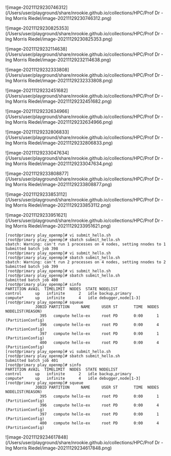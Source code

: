 ![image-20211129230746312](/Users/user/playground/share/nrookie.github.io/collections/HPC/Prof Dr - Ing Morris Riedel/image-20211129230746312.png)





![image-20211129230825353](/Users/user/playground/share/nrookie.github.io/collections/HPC/Prof Dr - Ing Morris Riedel/image-20211129230825353.png)



![image-20211129232114638](/Users/user/playground/share/nrookie.github.io/collections/HPC/Prof Dr - Ing Morris Riedel/image-20211129232114638.png)





![image-20211129232333808](/Users/user/playground/share/nrookie.github.io/collections/HPC/Prof Dr - Ing Morris Riedel/image-20211129232333808.png)





![image-20211129232451682](/Users/user/playground/share/nrookie.github.io/collections/HPC/Prof Dr - Ing Morris Riedel/image-20211129232451682.png)





![image-20211129232634966](/Users/user/playground/share/nrookie.github.io/collections/HPC/Prof Dr - Ing Morris Riedel/image-20211129232634966.png)





![image-20211129232806833](/Users/user/playground/share/nrookie.github.io/collections/HPC/Prof Dr - Ing Morris Riedel/image-20211129232806833.png)



![image-20211129233047634](/Users/user/playground/share/nrookie.github.io/collections/HPC/Prof Dr - Ing Morris Riedel/image-20211129233047634.png)



![image-20211129233808877](/Users/user/playground/share/nrookie.github.io/collections/HPC/Prof Dr - Ing Morris Riedel/image-20211129233808877.png)

![image-20211129233853112](/Users/user/playground/share/nrookie.github.io/collections/HPC/Prof Dr - Ing Morris Riedel/image-20211129233853112.png)





![image-20211129233951621](/Users/user/playground/share/nrookie.github.io/collections/HPC/Prof Dr - Ing Morris Riedel/image-20211129233951621.png)





``` shell
[root@primary play_openmp]# vi submit_hello.sh 
[root@primary play_openmp]# sbatch submit_hello.sh 
sbatch: Warning: can't run 1 processes on 4 nodes, setting nnodes to 1
Submitted batch job 398
[root@primary play_openmp]# vi submit_hello.sh 
[root@primary play_openmp]# sbatch submit_hello.sh 
sbatch: Warning: can't run 2 processes on 4 nodes, setting nnodes to 2
Submitted batch job 399
[root@primary play_openmp]# vi submit_hello.sh 
[root@primary play_openmp]# sbatch submit_hello.sh 
Submitted batch job 400
[root@primary play_openmp]# sinfo
PARTITION AVAIL  TIMELIMIT  NODES  STATE NODELIST
control      up   infinite      2   idle backup,primary
compute*     up   infinite      4   idle debugger,node[1-3]
[root@primary play_openmp]# squeue
             JOBID PARTITION     NAME     USER ST       TIME  NODES NODELIST(REASON)
               395   compute hello-ex     root PD       0:00      1 (PartitionConfig)
               396   compute hello-ex     root PD       0:00      4 (PartitionConfig)
               397   compute hello-ex     root PD       0:00      1 (PartitionConfig)
               400   compute hello-ex     root PD       0:00      4 (PartitionConfig)
[root@primary play_openmp]# vi submit_hello.sh 
[root@primary play_openmp]# sbatch submit_hello.sh 
Submitted batch job 401
[root@primary play_openmp]# sinfo
PARTITION AVAIL  TIMELIMIT  NODES  STATE NODELIST
control      up   infinite      2   idle backup,primary
compute*     up   infinite      4   idle debugger,node[1-3]
[root@primary play_openmp]# squeue
             JOBID PARTITION     NAME     USER ST       TIME  NODES NODELIST(REASON)
               395   compute hello-ex     root PD       0:00      1 (PartitionConfig)
               396   compute hello-ex     root PD       0:00      4 (PartitionConfig)
               397   compute hello-ex     root PD       0:00      1 (PartitionConfig)
               400   compute hello-ex     root PD       0:00      4 (PartitionConfig)
```





![image-20211129234617848](/Users/user/playground/share/nrookie.github.io/collections/HPC/Prof Dr - Ing Morris Riedel/image-20211129234617848.png)